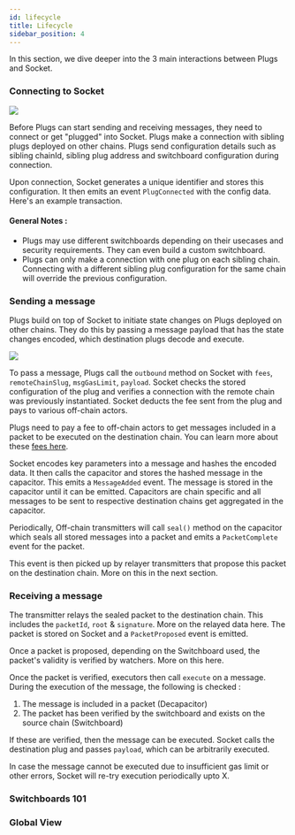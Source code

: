 ```yaml
---
id: lifecycle
title: Lifecycle
sidebar_position: 4
---
```


In this section, we dive deeper into the 3 main interactions between Plugs and Socket.

### Connecting to Socket 

<img src="/img/ConnectToDL.png" />

Before Plugs can start sending and receiving messages, they need to connect or get "plugged" into Socket. Plugs make a connection with sibling plugs deployed on other chains. Plugs send configuration details such as sibling chainId, sibling plug address and switchboard configuration during connection.

Upon connection, Socket generates a unique identifier and stores this configuration. It then emits an event `PlugConnected` with the config data. Here's an example transaction.
<!-- WIP : Attach an example transaction -->

#### General Notes :

- Plugs may use different switchboards depending on their usecases and security requirements. They can even build a custom switchboard.
- Plugs can only make a connection with one plug on each sibling chain. Connecting with a different sibling plug configuration for the same chain will override the previous configuration.


### Sending a message 

Plugs build on top of Socket to initiate state changes on Plugs deployed on other chains. They do this by passing a message payload that has the state changes encoded, which destination plugs decode and execute.

 <img src="/img/SendMessageOutbound.png" />

To pass a message, Plugs call the `outbound` method on Socket with `fees`, `remoteChainSlug`, `msgGasLimit`, `payload`. Socket checks the stored configuration of the plug and verifies a connection with the remote chain was previously instantiated. Socket deducts the fee sent from the plug and pays to various off-chain actors.

Plugs need to pay a fee to off-chain actors to get messages included in a packet to be executed on the destination chain. You can learn more about these [fees here](../Getting-Started/Fees.md).

<!-- WIP : Link key parameters && link capacitor -->
<!-- WIP : Highlight capacitors are modular and different types of capacitors can exist which can be configured on switchboard -->
Socket encodes key parameters into a message and hashes the encoded data. It then calls the capacitor and stores the hashed message in the capacitor. This emits a `MessageAdded` event. The message is stored in the capacitor until it can be emitted. Capacitors are chain specific and all messages to be sent to respective destination chains get aggregated in the capacitor.

Periodically, Off-chain transmitters will call `seal()` method on the capacitor which seals all stored messages into a packet and emits a `PacketComplete` event for the packet.

This event is then picked up by relayer transmitters that propose this packet on the destination chain. More on this in the next section.

### Receiving a message

<!-- WIP : Link Protocol Architecture. Explain the events there -->
The transmitter relays the sealed packet to the destination chain. This includes the `packetId`, `root` & `signature`. More on the relayed data here. The packet is stored on Socket and a `PacketProposed` event is emitted.

<!-- WIP : Watcher checking packets flow, link Switchboards 101 -->
Once a packet is proposed, depending on the Switchboard used, the packet's validity is verified by watchers. More on this here.

Once the packet is verified, executors then call `execute` on a message. During the execution of the message, the following is checked : 
1. The message is included in a packet (Decapacitor)
2. The packet has been verified by the switchboard and exists on the source chain (Switchboard)

If these are verified, then the message can be executed. Socket calls the destination plug and passes `payload`, which can be arbitrarily executed. 

<!-- WIP : Mention X -->
In case the message cannot be executed due to insufficient gas limit or other errors, Socket will re-try execution periodically upto X.

### Switchboards 101


### Global View






